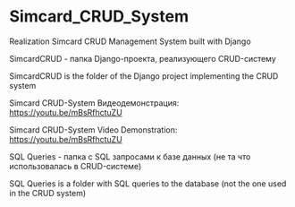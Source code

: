 # Simcard_CRUD_System
Realization Simcard CRUD Management System built with Django

SimcardCRUD - папка Django-проекта, реализующего CRUD-систему 

SimcardCRUD is the folder of the Django project implementing the CRUD system 

Simcard CRUD-System Видеодемонстрация: https://youtu.be/mBsRfhctuZU

Simcard CRUD-System Video Demonstration: https://youtu.be/mBsRfhctuZU

SQL Queries - папка с SQL запросами к базе данных (не та что использовалась в CRUD-системе)

SQL Queries is a folder with SQL queries to the database (not the one used in the CRUD system)

